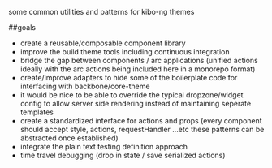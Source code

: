 some common utilities and patterns for kibo-ng themes

##goals

- create a reusable/composable component library
- improve the build theme tools including continuous integration
- bridge the gap between components / arc applications (unified actions ideally with the arc actions being included here in a monorepo format)
- create/improve adapters to hide some of the boilerplate code for interfacing with backbone/core-theme
- it would be nice to be able to override the typical dropzone/widget config to allow server side rendering instead of maintaining seperate templates
- create a standardized interface for actions and props (every component should accept style, actions, requestHandler ...etc these patterns can be abstracted once established)
- integrate the plain text testing definition approach
- time travel debugging (drop in state / save serialized actions)
